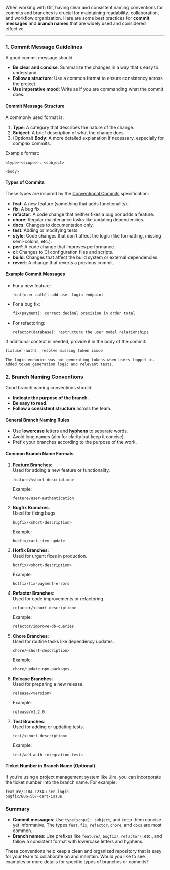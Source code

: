 When working with Git, having clear and consistent naming conventions for commits and branches is crucial for maintaining readability, collaboration, and workflow organization. Here are some best practices for **commit messages** and **branch names** that are widely used and considered effective.

---

### 1. **Commit Message Guidelines**

A good commit message should:
- **Be clear and concise**: Summarize the changes in a way that's easy to understand.
- **Follow a structure**: Use a common format to ensure consistency across the project.
- **Use imperative mood**: Write as if you are commanding what the commit does.

#### **Commit Message Structure**
A commonly used format is:
1. **Type**: A category that describes the nature of the change.
2. **Subject**: A brief description of what the change does.
3. (Optional) **Body**: A more detailed explanation if necessary, especially for complex commits.

Example format:
```
<type>(<scope>): <subject>

<body>
```

#### **Types of Commits**
These types are inspired by the [Conventional Commits](https://www.conventionalcommits.org/en/v1.0.0/) specification:
- **feat**: A new feature (something that adds functionality).
- **fix**: A bug fix.
- **refactor**: A code change that neither fixes a bug nor adds a feature.
- **chore**: Regular maintenance tasks like updating dependencies.
- **docs**: Changes to documentation only.
- **test**: Adding or modifying tests.
- **style**: Code changes that don’t affect the logic (like formatting, missing semi-colons, etc.).
- **perf**: A code change that improves performance.
- **ci**: Changes to CI configuration files and scripts.
- **build**: Changes that affect the build system or external dependencies.
- **revert**: A change that reverts a previous commit.

#### Example Commit Messages
- For a new feature: 
  ```
  feat(user-auth): add user login endpoint
  ```
- For a bug fix:
  ```
  fix(payment): correct decimal precision in order total
  ```
- For refactoring:
  ```
  refactor(database): restructure the user model relationships
  ```

If additional context is needed, provide it in the body of the commit:
```
fix(user-auth): resolve missing token issue

The login endpoint was not generating tokens when users logged in. 
Added token generation logic and relevant tests.
```

### 2. **Branch Naming Conventions**

Good branch naming conventions should:
- **Indicate the purpose of the branch**.
- **Be easy to read**.
- **Follow a consistent structure** across the team.

#### **General Branch Naming Rules**
- Use **lowercase** letters and **hyphens** to separate words.
- Avoid long names (aim for clarity but keep it concise).
- Prefix your branches according to the purpose of the work.

#### **Common Branch Name Formats**

1. **Feature Branches**:  
   Used for adding a new feature or functionality.
   ```
   feature/<short-description>
   ```
   Example:
   ```
   feature/user-authentication
   ```

2. **Bugfix Branches**:  
   Used for fixing bugs.
   ```
   bugfix/<short-description>
   ```
   Example:
   ```
   bugfix/cart-item-update
   ```

3. **Hotfix Branches**:  
   Used for urgent fixes in production.
   ```
   hotfix/<short-description>
   ```
   Example:
   ```
   hotfix/fix-payment-errors
   ```

4. **Refactor Branches**:  
   Used for code improvements or refactoring.
   ```
   refactor/<short-description>
   ```
   Example:
   ```
   refactor/improve-db-queries
   ```

5. **Chore Branches**:  
   Used for routine tasks like dependency updates.
   ```
   chore/<short-description>
   ```
   Example:
   ```
   chore/update-npm-packages
   ```

6. **Release Branches**:  
   Used for preparing a new release.
   ```
   release/<version>
   ```
   Example:
   ```
   release/v1.2.0
   ```

7. **Test Branches**:  
   Used for adding or updating tests.
   ```
   test/<short-description>
   ```
   Example:
   ```
   test/add-auth-integration-tests
   ```

#### **Ticket Number in Branch Name (Optional)**
If you’re using a project management system like Jira, you can incorporate the ticket number into the branch name. For example:
```
feature/JIRA-1234-user-login
bugfix/BUG-567-cart-issue
```

### Summary

- **Commit messages**: Use `type(scope): subject`, and keep them concise yet informative. The types `feat`, `fix`, `refactor`, `chore`, and `docs` are most common.
- **Branch names**: Use prefixes like `feature/`, `bugfix/`, `refactor/`, etc., and follow a consistent format with lowercase letters and hyphens.

These conventions help keep a clean and organized repository that is easy for your team to collaborate on and maintain. Would you like to see examples or more details for specific types of branches or commits?